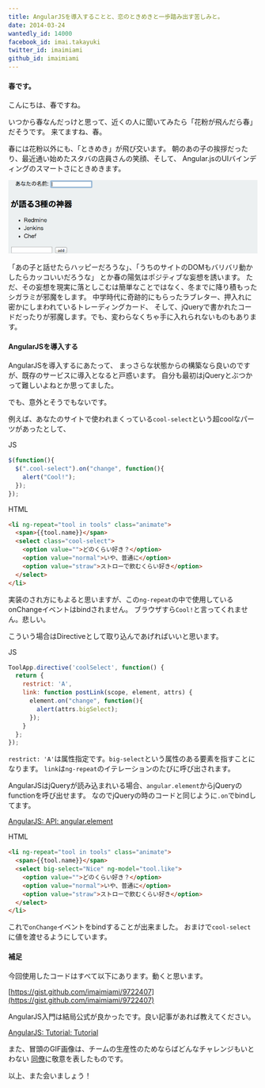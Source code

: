 ```yaml
---
title: AngularJSを導入することと、恋のときめきと一歩踏み出す苦しみと。
date: 2014-03-24
wantedly_id: 14000
facebook_id: imai.takayuki
twitter_id: imaimiami
github_id: imaimiami
---
```


#### 春です。

こんにちは、春ですね。

いつから春なんだっけと思って、近くの人に聞いてみたら「花粉が飛んだら春」だそうです。
来てますね、春。

春には花粉以外にも、「ときめき」が飛び交います。
朝のあの子の挨拶だったり、最近通い始めたスタバの店員さんの笑顔、そして、
Angular.jsのUIバインディングのスマートさにときめきます。

![ios_image](images/2014-03-24/angular.gif)

「あの子と話せたらハッピーだろうな」、「うちのサイトのDOMもバリバリ動かしたらカッコいいだろうな」
とか春の陽気はポジティブな妄想を誘います。
ただ、その妄想を現実に落としこむは簡単なことではなく、冬までに降り積もったシガラミが邪魔をします。
中学時代に奇跡的にもらったラブレター、押入れに密かにしまわれているトレーディングカード、
そして、jQueryで書かれたコードだったりが邪魔します。でも、変わらなくちゃ手に入れられないものもあります。

#### AngularJSを導入する

AngularJSを導入するにあたって、
まっさらな状態からの構築なら良いのですが、既存のサービスに導入となると戸惑います。
自分も最初はjQueryとぶつかって難しいよねとか思ってました。

でも、意外とそうでもないです。


例えば、あなたのサイトで使われまくっている`cool-select`という超coolなパーツがあったとして、

JS

``` js
$(function(){
  $(".cool-select").on("change", function(){
    alert("Cool!");
  });
});
```

HTML

```html
<li ng-repeat="tool in tools" class="animate">
  <span>{{tool.name}}</span>
  <select class="cool-select">
    <option value="">どのくらい好き？</option>
    <option value="normal">いや、普通に</option>
    <option value="straw">ストローで飲むくらい好き</option>
  </select>
</li>
```
実装のされ方にもよると思いますが、この`ng-repeat`の中で使用しているonChangeイベントはbindされません。
ブラウザすら`Cool!`と言ってくれません。悲しい。

こういう場合はDirectiveとして取り込んであげればいいと思います。

JS

```js
ToolApp.directive('coolSelect', function() {
  return {
    restrict: 'A',
    link: function postLink(scope, element, attrs) {
      element.on("change", function(){
        alert(attrs.bigSelect);
      });
    }
  };
});
```

`restrict: 'A'`は属性指定です。`big-select`という属性のある要素を指すことになります。
`link`は`ng-repeat`のイテレーションのたびに呼び出されます。  

AngularJSはjQueryが読み込まれいる場合、`angular.element`からjQueryのfunctionを呼び出せます。
なのでjQueryの時のコードと同じように`.on`でbindしてます。

[AngularJS: API: angular.element](http://docs.angularjs.org/api/ng/function/angular.element)

HTML

```html
<li ng-repeat="tool in tools" class="animate">
  <span>{{tool.name}}</span>
  <select big-select="Nice" ng-model="tool.like">
    <option value="">どのくらい好き？</option>
    <option value="normal">いや、普通に</option>
    <option value="straw">ストローで飲むくらい好き</option>
  </select>
</li>
```

これで`onChange`イベントをbindすることが出来ました。
おまけで`cool-select`に値を渡せるようにしています。

#### 補足  
今回使用したコードはすべて以下にあります。動くと思います。

[https://gist.github.com/imaimiami/9722407](https://gist.github.com/imaimiami/9722407)

AngularJS入門は結局公式が良かったです。良い記事があれば教えてください。

[AngularJS: Tutorial: Tutorial](http://docs.angularjs.org/tutorial)

また、冒頭のGIF画像は、チームの生産性のためならばどんなチャレンジもいとわない
[同僚](/2014/03/27/setup-elasticsearch-cluster-on-ec2-with-chef.html)に敬意を表したものです。

以上、また会いましょう！
